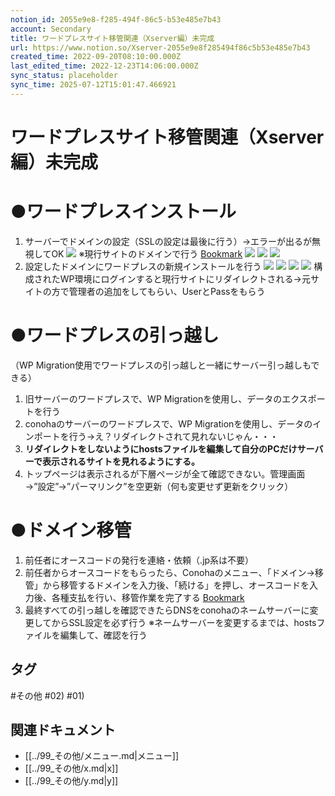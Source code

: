 ```yaml
---
notion_id: 2055e9e8-f285-494f-86c5-b53e485e7b43
account: Secondary
title: ワードプレスサイト移管関連（Xserver編）未完成
url: https://www.notion.so/Xserver-2055e9e8f285494f86c5b53e485e7b43
created_time: 2022-09-20T08:10:00.000Z
last_edited_time: 2022-12-23T14:06:00.000Z
sync_status: placeholder
sync_time: 2025-07-12T15:01:47.466921
---
```

# ワードプレスサイト移管関連（Xserver編）未完成

# ●ワードプレスインストール
1. サーバーでドメインの設定（SSLの設定は最後に行う）→エラーが出るが無視してOK
  ![](https://prod-files-secure.s3.us-west-2.amazonaws.com/d58fe38c-a9d4-4466-aed9-85604b7b2c6d/9a3f0361-9328-42a2-932c-5962de9b8bd2/%E3%82%B9%E3%82%AF%E3%83%AA%E3%83%BC%E3%83%B3%E3%82%B7%E3%83%A7%E3%83%83%E3%83%88_2022-09-18_9.33.30.png?X-Amz-Algorithm=AWS4-HMAC-SHA256&X-Amz-Content-Sha256=UNSIGNED-PAYLOAD&X-Amz-Credential=ASIAZI2LB4663A57VDTL%2F20250719%2Fus-west-2%2Fs3%2Faws4_request&X-Amz-Date=20250719T064411Z&X-Amz-Expires=3600&X-Amz-Security-Token=IQoJb3JpZ2luX2VjEIX%2F%2F%2F%2F%2F%2F%2F%2F%2F%2FwEaCXVzLXdlc3QtMiJGMEQCIAKICRJrkqFLIWY%2BpFEpSbWyK0zkaVuQy4UOOwlSmxJXAiBVcX1y0oawiqe0eHA6Rc1UJanPT8pgKWmDfzbs%2B%2B67ICqIBAie%2F%2F%2F%2F%2F%2F%2F%2F%2F%2F8BEAAaDDYzNzQyMzE4MzgwNSIMkBXvofx40SaB36TeKtwDm2asWszJ9C6LdN8CsE80OMlLY46TxVCvHdfZ9LRep%2F5Rjnjpc5tlXva6dcq%2FZqMTeoAXBn%2FYI5eS6v6GIADCelXz61TSKnMwNw0IbARN3nMK9u9BrU9dshREp547l0Lc5i5yKpuWK2LX5MSC9vDGXjrq2RvjQd0CEKVQvnYLE7DzYhjYNU7ZzPQyK0Ba5JsU9occrN5MI2knvExx6bv4y78T94i5zYbqE7AeMfWi0dleLqY1IbcFSYkAcYz2L7C2SGPt%2Bn8%2BZAqXsdcvOHPjgtTOtz1lIqVMgUIFcw9FkDAa5OpBwJgakk5TB4uJ00gtl8WR8sNTyymW3B8LnMn%2FBEAUxWnUaiszldglTbvDjFE50gOy7dnfejJ3PU%2BScmVHkzuB9XSnNZxI%2By50zUDg9ftq39fM5xBbLbzrmhMlVYLslZHs8tspTu9x706hm7y4cHFzNvcVzELEG2xge2%2FMwRgC7ROIsp84qZkdcETKA7Aptvgx7BP7Cb7bcU7SzNwTQAB7rlfFAOJ2rG5CNGg31fgzpnWQ5B2MYnvkxcZ%2BNIQMJylUZBP%2FvtdVs4yraaWf%2FtJIc%2BEpuXSvI0FttaZJOW7%2B77fTiPALXZKGOwKIpJrBHaoMqLXt4KKAFb4wgcbswwY6pgH90b%2BAwt2OcbG2s0q5VuILBSw%2FdtwcCxmhdW4pRutm9MVVPFl0Lwm%2Bqia79G9WioEsX5DGif%2BVSA3N%2BqRwxx8lUXP4SquEfGCkj5nFFE0Jss0uxlSVrzh1nLhPGJN58ERefonz7ARp%2F1VNAVGmfYrQtrP8DvMU1Z5EuHRh0toV9vd%2BjlVdSu2iDmczQqqGpTBuksZqHweeWX0vT0qItZnCboEOg7TP&X-Amz-Signature=2fa6721db7c419fc3c54cf1452610a3752020b44a65d4972a0af895ee8095351&X-Amz-SignedHeaders=host&x-amz-checksum-mode=ENABLED&x-id=GetObject)
  ※現行サイトのドメインで行う
  [Bookmark](https://support.conoha.jp/w/adddomain/#01)
  ![](https://prod-files-secure.s3.us-west-2.amazonaws.com/d58fe38c-a9d4-4466-aed9-85604b7b2c6d/19db314c-1f81-4c12-b984-e910a523c86a/%E3%82%B9%E3%82%AF%E3%83%AA%E3%83%BC%E3%83%B3%E3%82%B7%E3%83%A7%E3%83%83%E3%83%88_2022-09-18_9.46.26.png?X-Amz-Algorithm=AWS4-HMAC-SHA256&X-Amz-Content-Sha256=UNSIGNED-PAYLOAD&X-Amz-Credential=ASIAZI2LB4663A57VDTL%2F20250719%2Fus-west-2%2Fs3%2Faws4_request&X-Amz-Date=20250719T064411Z&X-Amz-Expires=3600&X-Amz-Security-Token=IQoJb3JpZ2luX2VjEIX%2F%2F%2F%2F%2F%2F%2F%2F%2F%2FwEaCXVzLXdlc3QtMiJGMEQCIAKICRJrkqFLIWY%2BpFEpSbWyK0zkaVuQy4UOOwlSmxJXAiBVcX1y0oawiqe0eHA6Rc1UJanPT8pgKWmDfzbs%2B%2B67ICqIBAie%2F%2F%2F%2F%2F%2F%2F%2F%2F%2F8BEAAaDDYzNzQyMzE4MzgwNSIMkBXvofx40SaB36TeKtwDm2asWszJ9C6LdN8CsE80OMlLY46TxVCvHdfZ9LRep%2F5Rjnjpc5tlXva6dcq%2FZqMTeoAXBn%2FYI5eS6v6GIADCelXz61TSKnMwNw0IbARN3nMK9u9BrU9dshREp547l0Lc5i5yKpuWK2LX5MSC9vDGXjrq2RvjQd0CEKVQvnYLE7DzYhjYNU7ZzPQyK0Ba5JsU9occrN5MI2knvExx6bv4y78T94i5zYbqE7AeMfWi0dleLqY1IbcFSYkAcYz2L7C2SGPt%2Bn8%2BZAqXsdcvOHPjgtTOtz1lIqVMgUIFcw9FkDAa5OpBwJgakk5TB4uJ00gtl8WR8sNTyymW3B8LnMn%2FBEAUxWnUaiszldglTbvDjFE50gOy7dnfejJ3PU%2BScmVHkzuB9XSnNZxI%2By50zUDg9ftq39fM5xBbLbzrmhMlVYLslZHs8tspTu9x706hm7y4cHFzNvcVzELEG2xge2%2FMwRgC7ROIsp84qZkdcETKA7Aptvgx7BP7Cb7bcU7SzNwTQAB7rlfFAOJ2rG5CNGg31fgzpnWQ5B2MYnvkxcZ%2BNIQMJylUZBP%2FvtdVs4yraaWf%2FtJIc%2BEpuXSvI0FttaZJOW7%2B77fTiPALXZKGOwKIpJrBHaoMqLXt4KKAFb4wgcbswwY6pgH90b%2BAwt2OcbG2s0q5VuILBSw%2FdtwcCxmhdW4pRutm9MVVPFl0Lwm%2Bqia79G9WioEsX5DGif%2BVSA3N%2BqRwxx8lUXP4SquEfGCkj5nFFE0Jss0uxlSVrzh1nLhPGJN58ERefonz7ARp%2F1VNAVGmfYrQtrP8DvMU1Z5EuHRh0toV9vd%2BjlVdSu2iDmczQqqGpTBuksZqHweeWX0vT0qItZnCboEOg7TP&X-Amz-Signature=3672c9cf7ad139005d7843b330cf25b2a9dbee7d2405c59856dc60b2bf919f89&X-Amz-SignedHeaders=host&x-amz-checksum-mode=ENABLED&x-id=GetObject)
  ![](https://prod-files-secure.s3.us-west-2.amazonaws.com/d58fe38c-a9d4-4466-aed9-85604b7b2c6d/7fbb91e5-4254-483a-af4e-0d54bf68873c/%E3%82%B9%E3%82%AF%E3%83%AA%E3%83%BC%E3%83%B3%E3%82%B7%E3%83%A7%E3%83%83%E3%83%88_2022-09-18_9.46.47.png?X-Amz-Algorithm=AWS4-HMAC-SHA256&X-Amz-Content-Sha256=UNSIGNED-PAYLOAD&X-Amz-Credential=ASIAZI2LB4663A57VDTL%2F20250719%2Fus-west-2%2Fs3%2Faws4_request&X-Amz-Date=20250719T064411Z&X-Amz-Expires=3600&X-Amz-Security-Token=IQoJb3JpZ2luX2VjEIX%2F%2F%2F%2F%2F%2F%2F%2F%2F%2FwEaCXVzLXdlc3QtMiJGMEQCIAKICRJrkqFLIWY%2BpFEpSbWyK0zkaVuQy4UOOwlSmxJXAiBVcX1y0oawiqe0eHA6Rc1UJanPT8pgKWmDfzbs%2B%2B67ICqIBAie%2F%2F%2F%2F%2F%2F%2F%2F%2F%2F8BEAAaDDYzNzQyMzE4MzgwNSIMkBXvofx40SaB36TeKtwDm2asWszJ9C6LdN8CsE80OMlLY46TxVCvHdfZ9LRep%2F5Rjnjpc5tlXva6dcq%2FZqMTeoAXBn%2FYI5eS6v6GIADCelXz61TSKnMwNw0IbARN3nMK9u9BrU9dshREp547l0Lc5i5yKpuWK2LX5MSC9vDGXjrq2RvjQd0CEKVQvnYLE7DzYhjYNU7ZzPQyK0Ba5JsU9occrN5MI2knvExx6bv4y78T94i5zYbqE7AeMfWi0dleLqY1IbcFSYkAcYz2L7C2SGPt%2Bn8%2BZAqXsdcvOHPjgtTOtz1lIqVMgUIFcw9FkDAa5OpBwJgakk5TB4uJ00gtl8WR8sNTyymW3B8LnMn%2FBEAUxWnUaiszldglTbvDjFE50gOy7dnfejJ3PU%2BScmVHkzuB9XSnNZxI%2By50zUDg9ftq39fM5xBbLbzrmhMlVYLslZHs8tspTu9x706hm7y4cHFzNvcVzELEG2xge2%2FMwRgC7ROIsp84qZkdcETKA7Aptvgx7BP7Cb7bcU7SzNwTQAB7rlfFAOJ2rG5CNGg31fgzpnWQ5B2MYnvkxcZ%2BNIQMJylUZBP%2FvtdVs4yraaWf%2FtJIc%2BEpuXSvI0FttaZJOW7%2B77fTiPALXZKGOwKIpJrBHaoMqLXt4KKAFb4wgcbswwY6pgH90b%2BAwt2OcbG2s0q5VuILBSw%2FdtwcCxmhdW4pRutm9MVVPFl0Lwm%2Bqia79G9WioEsX5DGif%2BVSA3N%2BqRwxx8lUXP4SquEfGCkj5nFFE0Jss0uxlSVrzh1nLhPGJN58ERefonz7ARp%2F1VNAVGmfYrQtrP8DvMU1Z5EuHRh0toV9vd%2BjlVdSu2iDmczQqqGpTBuksZqHweeWX0vT0qItZnCboEOg7TP&X-Amz-Signature=db6eca5484e9b0bb00562af7e41b0d87e1b3297d773073e2dc30c5469db0ec2d&X-Amz-SignedHeaders=host&x-amz-checksum-mode=ENABLED&x-id=GetObject)
  ![](https://prod-files-secure.s3.us-west-2.amazonaws.com/d58fe38c-a9d4-4466-aed9-85604b7b2c6d/ffd69d97-0ca0-43bf-8203-98cfcd51ea68/%E3%82%B9%E3%82%AF%E3%83%AA%E3%83%BC%E3%83%B3%E3%82%B7%E3%83%A7%E3%83%83%E3%83%88_2022-09-18_9.47.01.png?X-Amz-Algorithm=AWS4-HMAC-SHA256&X-Amz-Content-Sha256=UNSIGNED-PAYLOAD&X-Amz-Credential=ASIAZI2LB4663A57VDTL%2F20250719%2Fus-west-2%2Fs3%2Faws4_request&X-Amz-Date=20250719T064411Z&X-Amz-Expires=3600&X-Amz-Security-Token=IQoJb3JpZ2luX2VjEIX%2F%2F%2F%2F%2F%2F%2F%2F%2F%2FwEaCXVzLXdlc3QtMiJGMEQCIAKICRJrkqFLIWY%2BpFEpSbWyK0zkaVuQy4UOOwlSmxJXAiBVcX1y0oawiqe0eHA6Rc1UJanPT8pgKWmDfzbs%2B%2B67ICqIBAie%2F%2F%2F%2F%2F%2F%2F%2F%2F%2F8BEAAaDDYzNzQyMzE4MzgwNSIMkBXvofx40SaB36TeKtwDm2asWszJ9C6LdN8CsE80OMlLY46TxVCvHdfZ9LRep%2F5Rjnjpc5tlXva6dcq%2FZqMTeoAXBn%2FYI5eS6v6GIADCelXz61TSKnMwNw0IbARN3nMK9u9BrU9dshREp547l0Lc5i5yKpuWK2LX5MSC9vDGXjrq2RvjQd0CEKVQvnYLE7DzYhjYNU7ZzPQyK0Ba5JsU9occrN5MI2knvExx6bv4y78T94i5zYbqE7AeMfWi0dleLqY1IbcFSYkAcYz2L7C2SGPt%2Bn8%2BZAqXsdcvOHPjgtTOtz1lIqVMgUIFcw9FkDAa5OpBwJgakk5TB4uJ00gtl8WR8sNTyymW3B8LnMn%2FBEAUxWnUaiszldglTbvDjFE50gOy7dnfejJ3PU%2BScmVHkzuB9XSnNZxI%2By50zUDg9ftq39fM5xBbLbzrmhMlVYLslZHs8tspTu9x706hm7y4cHFzNvcVzELEG2xge2%2FMwRgC7ROIsp84qZkdcETKA7Aptvgx7BP7Cb7bcU7SzNwTQAB7rlfFAOJ2rG5CNGg31fgzpnWQ5B2MYnvkxcZ%2BNIQMJylUZBP%2FvtdVs4yraaWf%2FtJIc%2BEpuXSvI0FttaZJOW7%2B77fTiPALXZKGOwKIpJrBHaoMqLXt4KKAFb4wgcbswwY6pgH90b%2BAwt2OcbG2s0q5VuILBSw%2FdtwcCxmhdW4pRutm9MVVPFl0Lwm%2Bqia79G9WioEsX5DGif%2BVSA3N%2BqRwxx8lUXP4SquEfGCkj5nFFE0Jss0uxlSVrzh1nLhPGJN58ERefonz7ARp%2F1VNAVGmfYrQtrP8DvMU1Z5EuHRh0toV9vd%2BjlVdSu2iDmczQqqGpTBuksZqHweeWX0vT0qItZnCboEOg7TP&X-Amz-Signature=5ffe99b5e653c5d4f1312f07ad8b84bb7cf60c3350a20a30d8e3df81bc142760&X-Amz-SignedHeaders=host&x-amz-checksum-mode=ENABLED&x-id=GetObject)
1. 設定したドメインにワードプレスの新規インストールを行う
  ![](https://prod-files-secure.s3.us-west-2.amazonaws.com/d58fe38c-a9d4-4466-aed9-85604b7b2c6d/d07a7db5-c0c6-4caf-8a1f-5d3cf28f2127/%E3%82%B9%E3%82%AF%E3%83%AA%E3%83%BC%E3%83%B3%E3%82%B7%E3%83%A7%E3%83%83%E3%83%88_2022-09-18_9.48.11.png?X-Amz-Algorithm=AWS4-HMAC-SHA256&X-Amz-Content-Sha256=UNSIGNED-PAYLOAD&X-Amz-Credential=ASIAZI2LB466RRNUNESN%2F20250719%2Fus-west-2%2Fs3%2Faws4_request&X-Amz-Date=20250719T064411Z&X-Amz-Expires=3600&X-Amz-Security-Token=IQoJb3JpZ2luX2VjEIX%2F%2F%2F%2F%2F%2F%2F%2F%2F%2FwEaCXVzLXdlc3QtMiJIMEYCIQDmscCwvVAG0%2B1GgXxMXFZqPWmj9PjI6f6I5u5Q7fFCCgIhAIL9gAM6N166e4lv5xkI35g3q2H0zbgttRwanHqtc2NyKogECJ7%2F%2F%2F%2F%2F%2F%2F%2F%2F%2FwEQABoMNjM3NDIzMTgzODA1IgxUlfrJciuNWFxKtlEq3AM%2FMtsZDGoA9Vfv5BplVS4xz86BAvLsZ5k%2Bcx0UV0sld8WGPiOa46SNld8IsmDkWJYNK7g%2B8S%2BAC227Mw5gNj%2FeWZTrdW%2F7uYer%2FlQ8Hq5B2ddlxLxRysIYh%2Ba33EunOkY0h9f%2FADAh3gfT6m2GhvsX8NdbHMECwvSpTUFkFzNqPxqkMEOr%2FTplyQZ1xDKHNlZl1rDV0j9zwfkJDxju92vN40vxvAPlCSvoEcrnMQQG9z5m0S1rY8Prmg8FxcXK1zpps5eRgbAvF8swmkpnc778yc8vt6%2BPPvk8fciyc4pbphoO8Um%2Fz5VL3a%2F4006djWoFqihWtkn%2BXky7x0FmODwgAlJ7ryWxzQRQhh28IydboNDEdWO5GP6E0uxiRPsVaeoj%2FFp5nzwMg8B4NTTOKtIG7mgtb0JnJ%2BtXmV6jEuJMKtq%2Fu6yXTVfchJ4GWlhcasBqb1O1Hpwb9GThI7tZthwVmW5urf%2FpxnBGay30x0Ge9MMQBhFU%2B%2BmQ6EiwPsnzX9ryOCQG91fBOkvPDpAh4C48xor9khTtemqOJvVBkvZ37QnomLkWQWnbo284xW9gVZQpy6RDtq1aQzw0J7%2BPYhWQJkHCQTix4okU%2FcHMM7rf4ozptULZ4hO4AMY74DDdxezDBjqkAar4c5udZXYZSIT3eriCX40b9W8vES4yrZbWqLpT0oGz%2BKQKnzgNifXuizMVefkzefqFA62qSdMDnLgYEaNsQWxSDF6T0emQd9%2BGihYmjTvLX7D3T1jISvntDE%2BiPXg15uBlssv5AvQN5BpNe3n%2BI3wq9S5ArwkigVMgONftxMwhdhwPk%2FV2zTU%2BPNMCpay2x4sLOcEL82cgn5vXo8zxA2GlEbUg&X-Amz-Signature=a0edda3b23586755ec1db02319b0a63e5d2c026d6d3e90259196d4474aa98d0f&X-Amz-SignedHeaders=host&x-amz-checksum-mode=ENABLED&x-id=GetObject)
  ![](https://prod-files-secure.s3.us-west-2.amazonaws.com/d58fe38c-a9d4-4466-aed9-85604b7b2c6d/afd7b5fb-1588-4b47-a53d-8be61abb0771/%E3%82%B9%E3%82%AF%E3%83%AA%E3%83%BC%E3%83%B3%E3%82%B7%E3%83%A7%E3%83%83%E3%83%88_2022-09-18_9.48.22.png?X-Amz-Algorithm=AWS4-HMAC-SHA256&X-Amz-Content-Sha256=UNSIGNED-PAYLOAD&X-Amz-Credential=ASIAZI2LB466RRNUNESN%2F20250719%2Fus-west-2%2Fs3%2Faws4_request&X-Amz-Date=20250719T064411Z&X-Amz-Expires=3600&X-Amz-Security-Token=IQoJb3JpZ2luX2VjEIX%2F%2F%2F%2F%2F%2F%2F%2F%2F%2FwEaCXVzLXdlc3QtMiJIMEYCIQDmscCwvVAG0%2B1GgXxMXFZqPWmj9PjI6f6I5u5Q7fFCCgIhAIL9gAM6N166e4lv5xkI35g3q2H0zbgttRwanHqtc2NyKogECJ7%2F%2F%2F%2F%2F%2F%2F%2F%2F%2FwEQABoMNjM3NDIzMTgzODA1IgxUlfrJciuNWFxKtlEq3AM%2FMtsZDGoA9Vfv5BplVS4xz86BAvLsZ5k%2Bcx0UV0sld8WGPiOa46SNld8IsmDkWJYNK7g%2B8S%2BAC227Mw5gNj%2FeWZTrdW%2F7uYer%2FlQ8Hq5B2ddlxLxRysIYh%2Ba33EunOkY0h9f%2FADAh3gfT6m2GhvsX8NdbHMECwvSpTUFkFzNqPxqkMEOr%2FTplyQZ1xDKHNlZl1rDV0j9zwfkJDxju92vN40vxvAPlCSvoEcrnMQQG9z5m0S1rY8Prmg8FxcXK1zpps5eRgbAvF8swmkpnc778yc8vt6%2BPPvk8fciyc4pbphoO8Um%2Fz5VL3a%2F4006djWoFqihWtkn%2BXky7x0FmODwgAlJ7ryWxzQRQhh28IydboNDEdWO5GP6E0uxiRPsVaeoj%2FFp5nzwMg8B4NTTOKtIG7mgtb0JnJ%2BtXmV6jEuJMKtq%2Fu6yXTVfchJ4GWlhcasBqb1O1Hpwb9GThI7tZthwVmW5urf%2FpxnBGay30x0Ge9MMQBhFU%2B%2BmQ6EiwPsnzX9ryOCQG91fBOkvPDpAh4C48xor9khTtemqOJvVBkvZ37QnomLkWQWnbo284xW9gVZQpy6RDtq1aQzw0J7%2BPYhWQJkHCQTix4okU%2FcHMM7rf4ozptULZ4hO4AMY74DDdxezDBjqkAar4c5udZXYZSIT3eriCX40b9W8vES4yrZbWqLpT0oGz%2BKQKnzgNifXuizMVefkzefqFA62qSdMDnLgYEaNsQWxSDF6T0emQd9%2BGihYmjTvLX7D3T1jISvntDE%2BiPXg15uBlssv5AvQN5BpNe3n%2BI3wq9S5ArwkigVMgONftxMwhdhwPk%2FV2zTU%2BPNMCpay2x4sLOcEL82cgn5vXo8zxA2GlEbUg&X-Amz-Signature=dea0fa23c0b328abc0218f7a0afe759b69396087df08dc3849432e2d95e848b7&X-Amz-SignedHeaders=host&x-amz-checksum-mode=ENABLED&x-id=GetObject)
  ![](https://prod-files-secure.s3.us-west-2.amazonaws.com/d58fe38c-a9d4-4466-aed9-85604b7b2c6d/168e5f58-4e9d-41fb-ad77-29711e950aa6/%E3%82%B9%E3%82%AF%E3%83%AA%E3%83%BC%E3%83%B3%E3%82%B7%E3%83%A7%E3%83%83%E3%83%88_2022-09-18_9.48.43.png?X-Amz-Algorithm=AWS4-HMAC-SHA256&X-Amz-Content-Sha256=UNSIGNED-PAYLOAD&X-Amz-Credential=ASIAZI2LB466RRNUNESN%2F20250719%2Fus-west-2%2Fs3%2Faws4_request&X-Amz-Date=20250719T064411Z&X-Amz-Expires=3600&X-Amz-Security-Token=IQoJb3JpZ2luX2VjEIX%2F%2F%2F%2F%2F%2F%2F%2F%2F%2FwEaCXVzLXdlc3QtMiJIMEYCIQDmscCwvVAG0%2B1GgXxMXFZqPWmj9PjI6f6I5u5Q7fFCCgIhAIL9gAM6N166e4lv5xkI35g3q2H0zbgttRwanHqtc2NyKogECJ7%2F%2F%2F%2F%2F%2F%2F%2F%2F%2FwEQABoMNjM3NDIzMTgzODA1IgxUlfrJciuNWFxKtlEq3AM%2FMtsZDGoA9Vfv5BplVS4xz86BAvLsZ5k%2Bcx0UV0sld8WGPiOa46SNld8IsmDkWJYNK7g%2B8S%2BAC227Mw5gNj%2FeWZTrdW%2F7uYer%2FlQ8Hq5B2ddlxLxRysIYh%2Ba33EunOkY0h9f%2FADAh3gfT6m2GhvsX8NdbHMECwvSpTUFkFzNqPxqkMEOr%2FTplyQZ1xDKHNlZl1rDV0j9zwfkJDxju92vN40vxvAPlCSvoEcrnMQQG9z5m0S1rY8Prmg8FxcXK1zpps5eRgbAvF8swmkpnc778yc8vt6%2BPPvk8fciyc4pbphoO8Um%2Fz5VL3a%2F4006djWoFqihWtkn%2BXky7x0FmODwgAlJ7ryWxzQRQhh28IydboNDEdWO5GP6E0uxiRPsVaeoj%2FFp5nzwMg8B4NTTOKtIG7mgtb0JnJ%2BtXmV6jEuJMKtq%2Fu6yXTVfchJ4GWlhcasBqb1O1Hpwb9GThI7tZthwVmW5urf%2FpxnBGay30x0Ge9MMQBhFU%2B%2BmQ6EiwPsnzX9ryOCQG91fBOkvPDpAh4C48xor9khTtemqOJvVBkvZ37QnomLkWQWnbo284xW9gVZQpy6RDtq1aQzw0J7%2BPYhWQJkHCQTix4okU%2FcHMM7rf4ozptULZ4hO4AMY74DDdxezDBjqkAar4c5udZXYZSIT3eriCX40b9W8vES4yrZbWqLpT0oGz%2BKQKnzgNifXuizMVefkzefqFA62qSdMDnLgYEaNsQWxSDF6T0emQd9%2BGihYmjTvLX7D3T1jISvntDE%2BiPXg15uBlssv5AvQN5BpNe3n%2BI3wq9S5ArwkigVMgONftxMwhdhwPk%2FV2zTU%2BPNMCpay2x4sLOcEL82cgn5vXo8zxA2GlEbUg&X-Amz-Signature=24109ed2ee121217cf1ab7312e823922ddeec9aa2fbab827393d7421fd57813c&X-Amz-SignedHeaders=host&x-amz-checksum-mode=ENABLED&x-id=GetObject)
  ![](https://prod-files-secure.s3.us-west-2.amazonaws.com/d58fe38c-a9d4-4466-aed9-85604b7b2c6d/dac1b1a3-8deb-4328-9098-02168f5d8606/%E3%82%B9%E3%82%AF%E3%83%AA%E3%83%BC%E3%83%B3%E3%82%B7%E3%83%A7%E3%83%83%E3%83%88_2022-09-18_9.50.34.png?X-Amz-Algorithm=AWS4-HMAC-SHA256&X-Amz-Content-Sha256=UNSIGNED-PAYLOAD&X-Amz-Credential=ASIAZI2LB466RRNUNESN%2F20250719%2Fus-west-2%2Fs3%2Faws4_request&X-Amz-Date=20250719T064411Z&X-Amz-Expires=3600&X-Amz-Security-Token=IQoJb3JpZ2luX2VjEIX%2F%2F%2F%2F%2F%2F%2F%2F%2F%2FwEaCXVzLXdlc3QtMiJIMEYCIQDmscCwvVAG0%2B1GgXxMXFZqPWmj9PjI6f6I5u5Q7fFCCgIhAIL9gAM6N166e4lv5xkI35g3q2H0zbgttRwanHqtc2NyKogECJ7%2F%2F%2F%2F%2F%2F%2F%2F%2F%2FwEQABoMNjM3NDIzMTgzODA1IgxUlfrJciuNWFxKtlEq3AM%2FMtsZDGoA9Vfv5BplVS4xz86BAvLsZ5k%2Bcx0UV0sld8WGPiOa46SNld8IsmDkWJYNK7g%2B8S%2BAC227Mw5gNj%2FeWZTrdW%2F7uYer%2FlQ8Hq5B2ddlxLxRysIYh%2Ba33EunOkY0h9f%2FADAh3gfT6m2GhvsX8NdbHMECwvSpTUFkFzNqPxqkMEOr%2FTplyQZ1xDKHNlZl1rDV0j9zwfkJDxju92vN40vxvAPlCSvoEcrnMQQG9z5m0S1rY8Prmg8FxcXK1zpps5eRgbAvF8swmkpnc778yc8vt6%2BPPvk8fciyc4pbphoO8Um%2Fz5VL3a%2F4006djWoFqihWtkn%2BXky7x0FmODwgAlJ7ryWxzQRQhh28IydboNDEdWO5GP6E0uxiRPsVaeoj%2FFp5nzwMg8B4NTTOKtIG7mgtb0JnJ%2BtXmV6jEuJMKtq%2Fu6yXTVfchJ4GWlhcasBqb1O1Hpwb9GThI7tZthwVmW5urf%2FpxnBGay30x0Ge9MMQBhFU%2B%2BmQ6EiwPsnzX9ryOCQG91fBOkvPDpAh4C48xor9khTtemqOJvVBkvZ37QnomLkWQWnbo284xW9gVZQpy6RDtq1aQzw0J7%2BPYhWQJkHCQTix4okU%2FcHMM7rf4ozptULZ4hO4AMY74DDdxezDBjqkAar4c5udZXYZSIT3eriCX40b9W8vES4yrZbWqLpT0oGz%2BKQKnzgNifXuizMVefkzefqFA62qSdMDnLgYEaNsQWxSDF6T0emQd9%2BGihYmjTvLX7D3T1jISvntDE%2BiPXg15uBlssv5AvQN5BpNe3n%2BI3wq9S5ArwkigVMgONftxMwhdhwPk%2FV2zTU%2BPNMCpay2x4sLOcEL82cgn5vXo8zxA2GlEbUg&X-Amz-Signature=66ffa2feaca467e911fb867c88ffc5f078f5a4b3e06209253b186f71388dfb76&X-Amz-SignedHeaders=host&x-amz-checksum-mode=ENABLED&x-id=GetObject)
  構成されたWP環境にログインすると現行サイトにリダイレクトされる→元サイトの方で管理者の追加をしてもらい、UserとPassをもらう
# ●ワードプレスの引っ越し
（WP Migration使用でワードプレスの引っ越しと一緒にサーバー引っ越しもできる）
1. 旧サーバーのワードプレスで、WP Migrationを使用し、データのエクスポートを行う
1. conohaのサーバーのワードプレスで、WP Migrationを使用し、データのインポートを行う→え？リダイレクトされて見れないじゃん・・・
  1. **リダイレクトをしないようにhostsファイルを編集して自分のPCだけサーバーで表示されるサイトを見れるようにする。**
  1. トップページは表示されるが下層ページが全て確認できない。管理画面→”設定”→”パーマリンク”を空更新（何も変更せず更新をクリック）
# ●ドメイン移管
1. 前任者にオースコードの発行を連絡・依頼（.jp系は不要）
1. 前任者からオースコードをもらったら、Conohaのメニュー、「ドメイン→移管」から移管するドメインを入力後、「続ける」を押し、オースコードを入力後、各種支払を行い、移管作業を完了する
  [Bookmark](https://support.conoha.jp/w/domaintransferin/#02)
1. 最終すべての引っ越しを確認できたらDNSをconohaのネームサーバーに変更してからSSL設定を必ず行う
※ネームサーバーを変更するまでは、hostsファイルを編集して、確認を行う

## タグ

#その他 #02) #01) 

## 関連ドキュメント

- [[../99_その他/メニュー.md|メニュー]]
- [[../99_その他/x.md|x]]
- [[../99_その他/y.md|y]]
